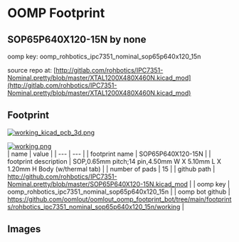# OOMP Footprint  
## SOP65P640X120-15N  by none  
  
oomp key: oomp_rohbotics_ipc7351_nominal_sop65p640x120_15n  
  
source repo at: [http://gitlab.com/rohbotics/IPC7351-Nominal.pretty/blob/master/XTAL1200X480X460N.kicad_mod](http://gitlab.com/rohbotics/IPC7351-Nominal.pretty/blob/master/XTAL1200X480X460N.kicad_mod)  
## Footprint  
  
[![working_kicad_pcb_3d.png](working_kicad_pcb_3d_600.png)](working_kicad_pcb_3d.png)  
  
[![working.png](working_600.png)](working.png)  
| name | value | 
| --- | --- | 
| footprint name | SOP65P640X120-15N | 
| footprint description | SOP,0.65mm pitch;14 pin,4.50mm W X 5.10mm L X 1.20mm H Body (w/thermal tab) | 
| number of pads | 15 | 
| github path | http://github.com/rohbotics/IPC7351-Nominal.pretty/blob/master/SOP65P640X120-15N.kicad_mod | 
| oomp key | oomp_rohbotics_ipc7351_nominal_sop65p640x120_15n | 
| oomp bot github | https://github.com/oomlout/oomlout_oomp_footprint_bot/tree/main/footprints/rohbotics_ipc7351_nominal_sop65p640x120_15n/working | 
## Images  
